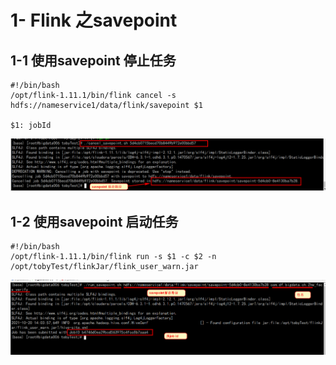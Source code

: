 # 1- Flink 之savepoint 

## 1-1 使用savepoint 停止任务

``` shell
#!/bin/bash
/opt/flink-1.11.1/bin/flink cancel -s hdfs://nameservice1/data/flink/savepoint $1

$1: jobId
```

![image-20211020140218772](images/image-20211020140218772.png)



## 1-2 使用savepoint  启动任务

``` shell
#!/bin/bash
/opt/flink-1.11.1/bin/flink run -s $1 -c $2 -n /opt/tobyTest/flinkJar/flink_user_warn.jar
```

![image-20211020140513042](images/image-20211020140513042.png)

